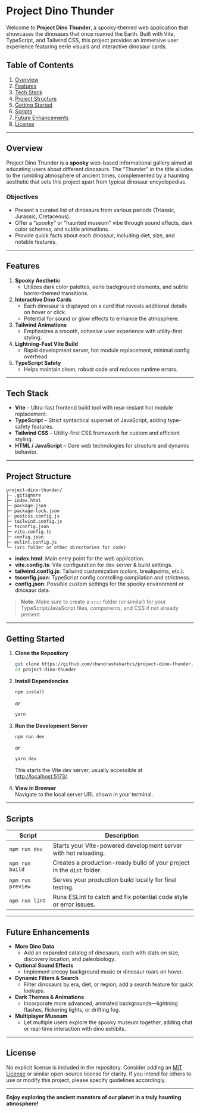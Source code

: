 # Project Dino Thunder

Welcome to **Project Dino Thunder**, a spooky-themed web application that showcases the dinosaurs that once roamed the Earth. Built with Vite, TypeScript, and Tailwind CSS, this project provides an immersive user experience featuring eerie visuals and interactive dinosaur cards.

## Table of Contents
1. [Overview](#overview)  
2. [Features](#features)  
3. [Tech Stack](#tech-stack)  
4. [Project Structure](#project-structure)  
5. [Getting Started](#getting-started)  
6. [Scripts](#scripts)  
7. [Future Enhancements](#future-enhancements)  
8. [License](#license)

---

## Overview
Project Dino Thunder is a **spooky** web-based informational gallery aimed at educating users about different dinosaurs. The “Thunder” in the title alludes to the rumbling atmosphere of ancient times, complemented by a haunting aesthetic that sets this project apart from typical dinosaur encyclopedias.

### Objectives
- Present a curated list of dinosaurs from various periods (Triassic, Jurassic, Cretaceous).  
- Offer a “spooky” or “haunted museum” vibe through sound effects, dark color schemes, and subtle animations.  
- Provide quick facts about each dinosaur, including diet, size, and notable features.

---

## Features
1. **Spooky Aesthetic**  
   - Utilizes dark color palettes, eerie background elements, and subtle horror-themed transitions.
2. **Interactive Dino Cards**  
   - Each dinosaur is displayed on a card that reveals additional details on hover or click.  
   - Potential for sound or glow effects to enhance the atmosphere.
3. **Tailwind Animations**  
   - Emphasizes a smooth, cohesive user experience with utility-first styling.  
4. **Lightning-Fast Vite Build**  
   - Rapid development server, hot module replacement, minimal config overhead.
5. **TypeScript Safety**  
   - Helps maintain clean, robust code and reduces runtime errors.

---

## Tech Stack
- **Vite** – Ultra-fast frontend build tool with near-instant hot module replacement.  
- **TypeScript** – Strict syntactical superset of JavaScript, adding type-safety features.  
- **Tailwind CSS** – Utility-first CSS framework for custom and efficient styling.  
- **HTML / JavaScript** – Core web technologies for structure and dynamic behavior.  

---

## Project Structure

    project-dino-thunder/
    ├─ .gitignore
    ├─ index.html
    ├─ package.json
    ├─ package-lock.json
    ├─ postcss.config.js
    ├─ tailwind.config.js
    ├─ tsconfig.json
    ├─ vite.config.ts
    ├─ config.json
    ├─ eslint.config.js
    └─ (src folder or other directories for code)

- **index.html**: Main entry point for the web application.  
- **vite.config.ts**: Vite configuration for dev server & build settings.  
- **tailwind.config.js**: Tailwind customization (colors, breakpoints, etc.).  
- **tsconfig.json**: TypeScript config controlling compilation and strictness.  
- **config.json**: Possible custom settings for the spooky environment or dinosaur data.

> **Note**: Make sure to create a `src/` folder (or similar) for your TypeScript/JavaScript files, components, and CSS if not already present.

---

## Getting Started

1. **Clone the Repository**  
    ```bash
    git clone https://github.com/chandrashekarhcs/project-dino-thunder.git
    cd project-dino-thunder
    ```

2. **Install Dependencies**  
    ```bash
    npm install
    ```
    _or_
    ```bash
    yarn
    ```

3. **Run the Development Server**  
    ```bash
    npm run dev
    ```
    _or_
    ```bash
    yarn dev
    ```
    This starts the Vite dev server, usually accessible at  
    [http://localhost:5173/](http://localhost:5173/).

4. **View in Browser**  
    Navigate to the local server URL shown in your terminal.

---

## Scripts

| **Script**         | **Description**                                                                 |
|--------------------|---------------------------------------------------------------------------------|
| `npm run dev`      | Starts your Vite-powered development server with hot reloading.                 |
| `npm run build`    | Creates a production-ready build of your project in the `dist` folder.          |
| `npm run preview`  | Serves your production build locally for final testing.                         |
| `npm run lint`     | Runs ESLint to catch and fix potential code style or error issues.              |

---

## Future Enhancements
- **More Dino Data**  
  - Add an expanded catalog of dinosaurs, each with stats on size, discovery location, and paleobiology.  
- **Optional Sound Effects**  
  - Implement creepy background music or dinosaur roars on hover.  
- **Dynamic Filters & Search**  
  - Filter dinosaurs by era, diet, or region; add a search feature for quick lookups.  
- **Dark Themes & Animations**  
  - Incorporate more advanced, animated backgrounds—lightning flashes, flickering lights, or drifting fog.  
- **Multiplayer Museum**  
  - Let multiple users explore the spooky museum together, adding chat or real-time interaction with dino exhibits.

---

## License
No explicit license is included in the repository. Consider adding an [MIT License](https://opensource.org/licenses/MIT) or similar open-source license for clarity. If you intend for others to use or modify this project, please specify guidelines accordingly.

---

**Enjoy exploring the ancient monsters of our planet in a truly haunting atmosphere!** 
